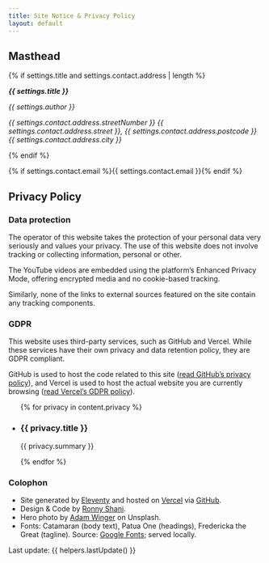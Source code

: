 ```yaml
---
title: Site Notice & Privacy Policy
layout: default
---
```

<article class="{{ page.fileSlug }}">

## Masthead
{% if settings.title and settings.contact.address | length %}
<address>

**{{ settings.title }}**

{{ settings.author }}

{{ settings.contact.address.streetNumber }} {{ settings.contact.address.street }},
{{ settings.contact.address.postcode }} {{ settings.contact.address.city }}
</address>
{% endif %}

{% if settings.contact.email %}{{ settings.contact.email }}{% endif %}

## Privacy Policy

### Data protection
The operator of this website takes the protection of your personal data very seriously and values your privacy. The use of this website does not involve tracking or collecting information, personal or other.


The YouTube videos are embedded using the platform’s Enhanced Privacy Mode, offering encrypted media and no cookie-based tracking.


Similarly, none of the links to external sources featured on the site contain any tracking components.

### GDPR
This website uses third-party services, such as GitHub and Vercel. While these services have their own privacy and data retention policy, they are GDPR compliant.

GitHub is used to host the code related to this site ([read GitHub’s privacy policy](https://help.github.com/articles/github-privacy-statement/)), and Vercel is used to host the actual website you are currently browsing ([read Vercel’s GDPR policy](https://vercel.com/legal/privacy-policy)).

<ul class="columns">
{% for privacy in content.privacy %}
<li>

### {{ privacy.title }}
{{ privacy.summary }}
</li>
{% endfor %}
</ul>

### Colophon
- Site generated by [Eleventy](https://www.11ty.dev) and hosted on [Vercel](https://vercel.com) via [GitHub](https://github.com).
- Design & Code by [Ronny Shani](https://ironnysh.com).
- Hero photo by [Adam Winger](https://unsplash.com/@awcreativeut) on Unsplash.
- Fonts: Catamaran (body text), Patua One (headings), Fredericka the Great (tagline). Source: [Google Fonts](https://fonts.google.com); served locally.

<time datetime="{{ helpers.lastUpdate() }}">Last update: {{ helpers.lastUpdate() }}</time>
</article>